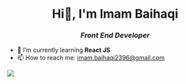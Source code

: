 <h1 align="center">Hi👋, I'm Imam Baihaqi</h1>
<h3 align="center" style="font-style: italic;">Front End Developer</h3>

- 🌱 I’m currently learning **React JS**
- 📫 How to reach me: imam.baihaqi2396@gmail.com

<p>
    <a href="https://www.linkedin.com/in/imam-baihaqi-10932819a/" target="blank"><img src="https://img.shields.io/badge/Imam_Baihaqi-30302f?style=flat&logo=linkedin" /></a>
</p>

<!--
**ImamHaqi23/ImamHaqi23** is a ✨ _special_ ✨ repository because its `README.md` (this file) appears on your GitHub profile.

Here are some ideas to get you started:

- 🔭 I’m currently working on ...
- 🌱 I’m currently learning ...
- 👯 I’m looking to collaborate on ...
- 🤔 I’m looking for help with ...
- 💬 Ask me about ...
- 📫 How to reach me: ...
- 😄 Pronouns: ...
- ⚡ Fun fact: ...
-->
